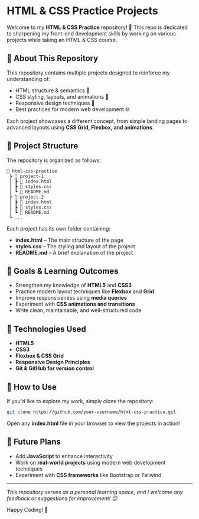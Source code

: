 # HTML & CSS Practice Projects

Welcome to my **HTML & CSS Practice** repository! 🚀 This repo is dedicated to sharpening my front-end development skills by working on various projects while taking an HTML & CSS course.

## 📌 About This Repository
This repository contains multiple projects designed to reinforce my understanding of:
- HTML structure & semantics 📄
- CSS styling, layouts, and animations 🎨
- Responsive design techniques 📱
- Best practices for modern web development 🌐

Each project showcases a different concept, from simple landing pages to advanced layouts using **CSS Grid, Flexbox, and animations**.

## 📂 Project Structure
The repository is organized as follows:
```
📂 html-css-practice
 ┣ 📂 project-1
 ┃ ┣ 📜 index.html
 ┃ ┣ 📜 styles.css
 ┃ ┗ 📜 README.md
 ┣ 📂 project-2
 ┃ ┣ 📜 index.html
 ┃ ┣ 📜 styles.css
 ┃ ┗ 📜 README.md
 ┗ ...
```
Each project has its own folder containing:
- **index.html** – The main structure of the page
- **styles.css** – The styling and layout of the project
- **README.md** – A brief explanation of the project

## 🎯 Goals & Learning Outcomes
- Strengthen my knowledge of **HTML5** and **CSS3**
- Practice modern layout techniques like **Flexbox** and **Grid**
- Improve responsiveness using **media queries**
- Experiment with **CSS animations and transitions**
- Write clean, maintainable, and well-structured code

## 🔧 Technologies Used
- **HTML5**
- **CSS3**
- **Flexbox & CSS Grid**
- **Responsive Design Principles**
- **Git & GitHub for version control**

## 📢 How to Use
If you'd like to explore my work, simply clone the repository:
```bash
git clone https://github.com/your-username/html-css-practice.git
```
Open any **index.html** file in your browser to view the projects in action!

## 🚀 Future Plans
- Add **JavaScript** to enhance interactivity
- Work on **real-world projects** using modern web development techniques
- Experiment with **CSS frameworks** like Bootstrap or Tailwind

---
_This repository serves as a personal learning space, and I welcome any feedback or suggestions for improvement! 😊_

Happy Coding! 🎉

